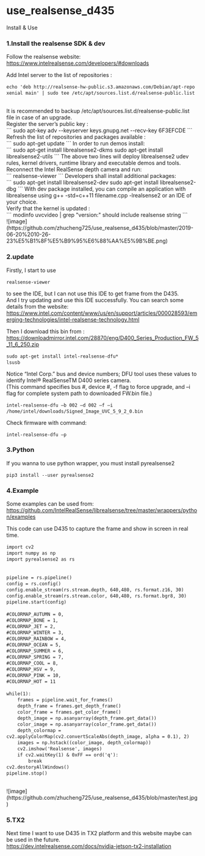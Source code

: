 # use_realsense_d435
Install &amp; Use

### 1.Install the realsense SDK & dev<br>
Follow the realsense website: https://www.intelrealsense.com/developers/#downloads<br>

Add Intel server to the list of repositories : <br>
```
echo 'deb http://realsense-hw-public.s3.amazonaws.com/Debian/apt-repo xenial main' | sudo tee /etc/apt/sources.list.d/realsense-public.list
```
<br>
It is recommended to backup /etc/apt/sources.list.d/realsense-public.list file in case of an upgrade.<br>
Register the server’s public key :
<br>
```
sudo apt-key adv --keyserver keys.gnupg.net --recv-key 6F3EFCDE
```
Refresh the list of repositories and packages available :
<br>
```
sudo apt-get update
```
In order to run demos install:
<br>
```
sudo apt-get install librealsense2-dkms
sudo apt-get install librealsense2-utils
```
The above two lines will deploy librealsense2 udev rules, kernel drivers, runtime library and executable demos and tools. Reconnect the Intel RealSense depth camera and run:
<br>
```
realsense-viewer
```
Developers shall install additional packages:
<br>
```
sudo apt-get install librealsense2-dev
sudo apt-get install librealsense2-dbg
```
With dev package installed, you can compile an application with librealsense using g++ -std=c++11 filename.cpp -lrealsense2 or an IDE of your choice.
<br>
Verify that the kernel is updated :
<br>
```
modinfo uvcvideo | grep "version:" should include realsense string
```
<br>
![image](https://github.com/zhucheng725/use_realsense_d435/blob/master/2019-06-20%2010-26-23%E5%B1%8F%E5%B9%95%E6%88%AA%E5%9B%BE.png)
<br>

### 2.update<br>
Firstly, I start to use 
<br>
```
realsense-viewer
```
to see the IDE, but I can not use this IDE to get frame from the D435.
<br>
And I try updating and use this IDE successfully. You can search some details from the website:
<br>
https://www.intel.com/content/www/us/en/support/articles/000028593/emerging-technologies/intel-realsense-technology.html

Then I download this bin from :
<br>
https://downloadmirror.intel.com/28870/eng/D400_Series_Production_FW_5_11_6_250.zip<br>

```
sudo apt-get install intel-realsense-dfu*
lsusb
```
Notice “Intel Corp.” bus and device numbers; DFU tool uses these values to identify Intel® RealSenseTM D400 series camera.<br>
(This command specifies bus #, device #, -f flag to force upgrade, and –i flag for complete system path to downloaded FW.bin file.)
```
intel-realsense-dfu –b 002 –d 002 –f –i /home/intel/downloads/Signed_Image_UVC_5_9_2_0.bin
```
Check firmware with command:
<br>
```
intel-realsense-dfu –p 
```

### 3.Python<br>
If you wanna to use python wrapper, you must install pyrealsense2
<br>
```
pip3 install --user pyrealsense2
```


### 4.Example<br>
Some examples can be used from:
<br>
https://github.com/IntelRealSense/librealsense/tree/master/wrappers/python/examples

This code can use D435 to capture the frame and show in screen in real time.
<br>
```
import cv2
import numpy as np
import pyrealsense2 as rs


pipeline = rs.pipeline()
config = rs.config()
config.enable_stream(rs.stream.depth, 640,480, rs.format.z16, 30)
config.enable_stream(rs.stream.color, 640,480, rs.format.bgr8, 30)
pipeline.start(config)

#COLORMAP_AUTUMN = 0,
#COLORMAP_BONE = 1,
#COLORMAP_JET = 2,
#COLORMAP_WINTER = 3,
#COLORMAP_RAINBOW = 4,
#COLORMAP_OCEAN = 5,
#COLORMAP_SUMMER = 6,
#COLORMAP_SPRING = 7,
#COLORMAP_COOL = 8,
#COLORMAP_HSV = 9,
#COLORMAP_PINK = 10,
#COLORMAP_HOT = 11

while(1):
    frames = pipeline.wait_for_frames()
    depth_frame = frames.get_depth_frame()
    color_frame = frames.get_color_frame()
    depth_image = np.asanyarray(depth_frame.get_data())
    color_image = np.asanyarray(color_frame.get_data())
    depth_colormap = cv2.applyColorMap(cv2.convertScaleAbs(depth_image, alpha = 0.1), 2)
    images = np.hstack((color_image, depth_colormap))
    cv2.imshow('Realsense', images)
    if cv2.waitKey(1) & 0xFF == ord('q'):
        break
cv2.destoryAllWindows()
pipeline.stop()
```
<br>
![image](https://github.com/zhucheng725/use_realsense_d435/blob/master/test.jpg)
<br>

### 5.TX2<br>
Next time I want to use D435 in TX2 platform and this website maybe can be used in the future.
<br>
https://dev.intelrealsense.com/docs/nvidia-jetson-tx2-installation
